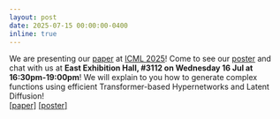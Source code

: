 ```yaml
---
layout: post
date: 2025-07-15 00:00:00-0400
inline: true
---
```


We are presenting our <a href="https://arxiv.org/pdf/2504.16580">paper</a> at <a href="https://icml.cc/Conferences/2025">ICML 2025</a>! Come to see our <a href="assets/pdf/LDMI_ICML_poster.pdf">poster</a> and chat with us at **East Exhibition Hall, #3112 on Wednesday 16 Jul at 16:30pm-19:00pm**!
We will explain to you how to generate complex functions using efficient Transformer-based Hypernetworks and Latent Diffusion!
<br>
<a href="https://arxiv.org/pdf/2504.16580">[paper]</a> <a href="assets/pdf/LDMI_ICML_poster.pdf">[poster]</a>



